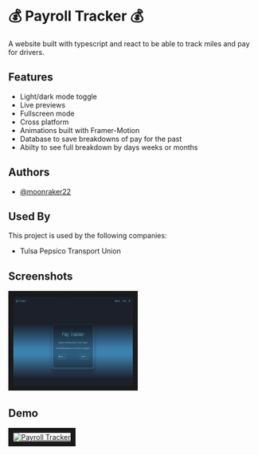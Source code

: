 # 💰 Payroll Tracker 💰

A website built with typescript and react to be able to track miles and pay for drivers.

## Features

- Light/dark mode toggle
- Live previews
- Fullscreen mode
- Cross platform
- Animations built with Framer-Motion
- Database to save breakdowns of pay for the past
- Abilty to see full breakdown by days weeks or months

## Authors

- [@moonraker22](https://www.github.com/moonraker22)

## Used By

This project is used by the following companies:

- Tulsa Pepsico Transport Union

## Screenshots

<!-- ![App Screenshot](/payroll/public/PayrollTracker_screenshot.png 'Payroll Tracker') -->

<a href="https://github.com/moonraker22/payroll-spa/raw/main/public/PayrollTracker_screenshot.png"><img src="https://github.com/moonraker22/payroll-spa/raw/main/public/PayrollTracker_screenshot.png"  width="240" height="180" border="10"/></a>

<!-- ![App Screenshot](/payroll/public/PayrollTracker_screenshot.png 'Payroll Tracker') -->

## Demo

<!-- ![Demo](https://youtu.be/pX1SL0ZxDRM) -->

<a href="http://www.youtube.com/watch?feature=player_embedded&v=pX1SL0ZxDRM
" target="_blank"><img src="https://i.ytimg.com/an_webp/pX1SL0ZxDRM/mqdefault_6s.webp?du=3000&sqp=COWbtZ4G&rs=AOn4CLBfblXHXRPxgcIJGW7YelOQdnXpXA"
alt="Payroll Tracker" width="240" height="180" border="10" /></a>

<!-- ![Demo](https://youtu.be/pX1SL0ZxDRM) -->
